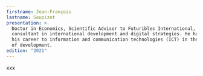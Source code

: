 ```yaml
---
firstname: Jean-François
lastname: Soupizet
presentation: >
  Doctor in Economics, Scientific Advisor to Futuribles International,
  consultant in international development and digital strategies. He has devoted
  his career to information and communication technologies (ICT) in the context
  of development.
edition: "2021"
---
```

xxx